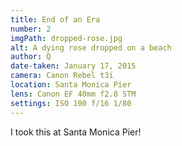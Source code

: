 ```yaml
---
title: End of an Era
number: 2
imgPath: dropped-rose.jpg
alt: A dying rose dropped on a beach
author: Q
date-taken: January 17, 2015
camera: Canon Rebel t3i
location: Santa Monica Pier
lens: Canon EF 40mm f2.8 STM
settings: ISO 100 f/16 1/80
---
```

I took this at Santa Monica Pier!
